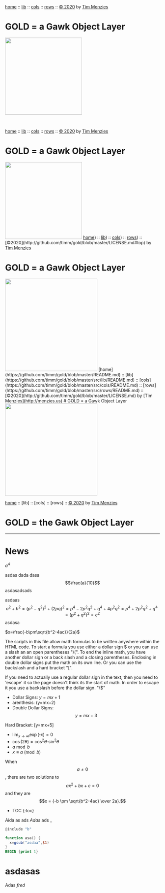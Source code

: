 <a name=top>&nbsp;<p>
<a href="https://github.com/timm/gold/blob/master/README.md#top">home</a> ::
<a href="https://github.com/timm/gold/blob/master/src/lib/README.md#top">lib</a> ::
<a href="https://github.com/timm/gold/blob/master/src/cols/README.md#top">cols</a> ::
<a href="https://github.com/timm/gold/blob/master/src/rows/README.md#top">rows</a> ::
<a href="http://github.com/timm/gold/blob/master/LICENSE.md#top">&copy;&nbsp;2020</a>&nbsp;by&nbsp;<a href="http://menzies.us">Tim&nbsp;Menzies</a>
<h1> GOLD = a Gawk Object Layer</h1>
<img width=250 src="https://raw.githubusercontent.com/timm/gold/master/etc/img/auk.png">

<a name=top>&nbsp;<p>
<a href="https://github.com/timm/gold/blob/master/README.md#top">home</a> ::
<a href="https://github.com/timm/gold/blob/master/src/lib/README.md#top">lib</a> ::
<a href="https://github.com/timm/gold/blob/master/src/cols/README.md#top">cols</a> ::
<a href="https://github.com/timm/gold/blob/master/src/rows/README.md#top">rows</a> ::
<a href="http://github.com/timm/gold/blob/master/LICENSE.md#top">&copy; 2020</a> by <a href="http://menzies.us">Tim Menzies</a>
<h1> GOLD = a Gawk Object Layer</h1>
<img width=250 src="https://raw.githubusercontent.com/timm/gold/master/etc/img/auk.png">

<a name=top>
<a href="https://github.com/timm/gold/blob/master/README.md#top">home</a>) ::
<a href="https://github.com/timm/gold/blob/master/src/lib/README.md#top">lib</a>) ::
<a href="https://github.com/timm/gold/blob/master/src/cols/README.md#top">cols</a>) ::
<a href="https://github.com/timm/gold/blob/master/src/rows/README.md#top">rows</a>) ::
[&copy;2020](http://github.com/timm/gold/blob/master/LICENSE.md#top) by <a href="http://menzies.us">Tim Menzies</a>
<h1> GOLD = a Gawk Object Layer</h1>
<img width=300 src="https://raw.githubusercontent.com/timm/gold/master/etc/img/auk.png">

<a name=top>
[home](https://github.com/timm/gold/blob/master/README.md) ::
[lib](https://github.com/timm/gold/blob/master/src/lib/README.md) ::
[cols](https://github.com/timm/gold/blob/master/src/cols/README.md) ::
[rows](https://github.com/timm/gold/blob/master/src/rows/README.md) ::
[&copy;2020](http://github.com/timm/gold/blob/master/LICENSE.md) by [Tim Menzies](http://menzies.us)
# GOLD = a Gawk Object Layer
<img  width=300 src="https://raw.githubusercontent.com/timm/gold/master/etc/img/auk.png">

[home](http://github.com/timm/gold/README.me) ::
[lib] ::
[cols] ::
[rows] ::
[&copy; 2020](http://github.com/timm/gold/LICENSE.md) by [Tim Menzies](http://menzies.us)   
# GOLD = the Gawk Object Layer
----- 

# News 

$a^4$

asdas dada dasa$$\frac{a}{10}$$ asdasadsads

asdaas $$a^2+b^2 =(p^2-q^2)^2+(2pq)^2
=p^4-2p^2q^2+q^4+4p^2q^2
=p^4+2p^2q^2+q^4
=(p^2+q^2)^2 =c^2$$ asdasa

<i class="fas fa-camera"></i>

$x=\frac{-b\pm\sqrt{b^2-4ac}}{2a}$

The scripts in this file allow math formulas to be written anywhere
within the HTML code.  To start a formula you use either a dollar
sign \$ or you can use a slash an an open parentheses "/(".  To end
the inline math, you have another dollar sign or a back slash and
a closing parentheses.  Enclosing in double dollar signs put the
math on its own line.  Or you can use the backslash and a hard
bracket "\[".

If you need to actually use a regular dollar sign in the text, then
you need to 'escape' it so the page doesn't think its the start of
math.  In order to escape it you use a backslash before the dollar
sign.  "\\$"

- Dollar Signs: $y=mx+1$
- arenthesis: \(y=mx+2\)
- Double Dollar Signs: $$y=mx+3$$

Hard Bracket: \[y=mx+5\]
- $\lim_{x \to \infty} \exp(‐x) = 0$
- $\cos (2\theta) = \cos^2 \theta ‐ \sin^2 \theta$
- $a \bmod b$
- $x \equiv a \pmod b$

When $$a \ne 0$$, there are two solutions to $$ax^2 + bx + c = 0$$ and they are
$$x = {-b \pm \sqrt{b^2-4ac} \over 2a}.$$

* TOC
{:toc}

Aida as ads _Adas_ ads _

```awk
@include "b"

function asa() {
  x=gsub("asdaa",$1)
}
BEGIN {print 1}
```

# asdasas
Adas _fred_
